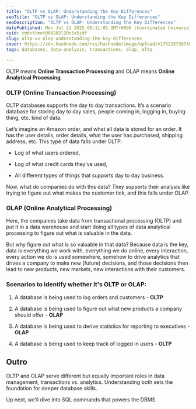 ```yaml
---
title: "OLTP vs OLAP: Understanding the Key Differences"
seoTitle: "OLTP vs OLAP: Understanding the Key Differences"
seoDescription: "OLTP vs OLAP: Understanding the Key Differences"
datePublished: Mon Jul 21 2025 08:11:05 GMT+0000 (Coordinated Universal Time)
cuid: cmdcttmet000202l20n5x5jdf
slug: oltp-vs-olap-understanding-the-key-differences
cover: https://cdn.hashnode.com/res/hashnode/image/upload/v1752257367455/dc06a5c9-2f6e-4158-bc1a-3cfcce259c1b.png
tags: databases, data-analysis, transactions, olap, oltp

---
```


OLTP means **Online Transaction Processing** and OLAP means **Online Analytical Processing**.

### **OLTP (Online Transaction Processing)**

OLTP databases supports the day to day transactions. It’s a scenario database for storing day to day sales, people coming in, logging in, buying thing, etc. kind of data.

Let’s imagine an Amazon order, and what all data is stored for an order. It has the user details, order details, what the user has purchased, shipping address, etc. This type of data falls under OLTP.

* Log of what users ordered,
    
* Log of what credit cards they’ve used,
    
* All different types of things that supports day to day business.
    

Now, what do companies do with this data? They supports their analysis like trying to figure out what makes the customer tick, and this falls under OLAP.

### **OLAP** (**Online Analytical Processing)**

Here, the companies take data from transactional processing (OLTP) and put it in a data warehouse and start doing all types of data analytical processing to figure out what is valuable in the data.

But why figure out what is so valuable in that data? Because data is the key, data is everything we work with, everything we do online, every interaction, every action we do is used somewhere, somehow to drive analytics that drives a company to make new (future) decisions, and those decisions then lead to new products, new markets, new interactions with their customers.

### **Scenarios to identify whether it's OLTP or OLAP:**

1. A database is being used to log orders and customers - **OLTP**
    
2. A database is being used to figure out what new products a company should offer - **OLAP**
    
3. A database is being used to derive statistics for reporting to executives - **OLAP**
    
4. A database is being used to keep track of logged in users - **OLTP**
    

## Outro

OLTP and OLAP serve different but equally important roles in data management, transactions vs. analytics. Understanding both sets the foundation for deeper database skills.

Up next, we’ll dive into SQL commands that powers the DBMS.